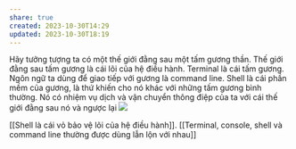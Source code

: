 ```yaml
---
share: true
created: 2023-10-30T14:29
updated: 2023-10-30T18:19
---
```

Hãy tưởng tượng ta có một thế giới đằng sau một tấm gương thần. Thế giới đằng sau tấm gương là cái lõi của hệ điều hành. Terminal là cái tấm gương. Ngôn ngữ ta dùng để giao tiếp với gương là command line. Shell là cái phần mềm của gương, là thứ khiến cho nó khác với những tấm gương bình thường. Nó có nhiệm vụ dịch và vận chuyển thông điệp của ta với cái thế giới đằng sau nó và ngược lại
![](https://thumbs.dreamstime.com/b/magic-portal-green-plants-fantasy-fern-ivy-night-79779455.jpg) 

[[Shell là cái vỏ bảo vệ lõi của hệ điều hành]]. [[Terminal, console, shell và command line thường được dùng lẫn lộn với nhau]]
